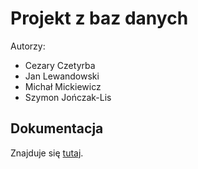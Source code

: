 # Projekt z baz danych

Autorzy:

- Cezary Czetyrba
- Jan Lewandowski
- Michał Mickiewicz
- Szymon Jończak-Lis

## Dokumentacja

Znajduje się [tutaj](/dokumentacja/dokumentacja.pdf).
